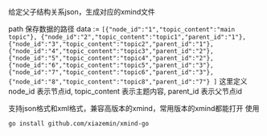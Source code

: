 给定父子结构关系json，生成对应的xmind文件

path 保存数据的路径
data := `[{"node_id":"1","topic_content":"main topic"},
{"node_id":"2","topic_content":"topic1","parent_id":"1"},{"node_id":"3","topic_content":"topic2","parent_id":"1"},
{"node_id":"4","topic_content":"topic3","parent_id":"2"},{"node_id":"5","topic_content":"topic4","parent_id":"2"},
{"node_id":"6","topic_content":"topic5","parent_id":"3"},{"node_id":"7","topic_content":"topic6","parent_id":"3"},
{"node_id":"8","topic_content":"topic8","parent_id":"7"}
]`
这里定义 node_id 表示节点id, topic_content 表示主题内容, parent_id 表示父节点id

支持json格式和xml格式，兼容高版本的xmind，常用版本的xmind都能打开
使用
```
go install github.com/xiazemin/xmind-go
```